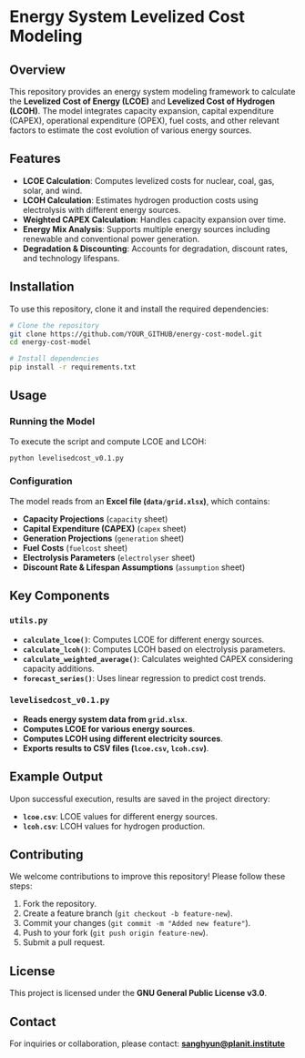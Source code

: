 # Energy System Levelized Cost Modeling

## Overview
This repository provides an energy system modeling framework to calculate the **Levelized Cost of Energy (LCOE)** and **Levelized Cost of Hydrogen (LCOH)**. The model integrates capacity expansion, capital expenditure (CAPEX), operational expenditure (OPEX), fuel costs, and other relevant factors to estimate the cost evolution of various energy sources.

## Features
- **LCOE Calculation**: Computes levelized costs for nuclear, coal, gas, solar, and wind.
- **LCOH Calculation**: Estimates hydrogen production costs using electrolysis with different energy sources.
- **Weighted CAPEX Calculation**: Handles capacity expansion over time.
- **Energy Mix Analysis**: Supports multiple energy sources including renewable and conventional power generation.
- **Degradation & Discounting**: Accounts for degradation, discount rates, and technology lifespans.

## Installation
To use this repository, clone it and install the required dependencies:

```sh
# Clone the repository
git clone https://github.com/YOUR_GITHUB/energy-cost-model.git
cd energy-cost-model

# Install dependencies
pip install -r requirements.txt
```

## Usage

### Running the Model
To execute the script and compute LCOE and LCOH:

```sh
python levelisedcost_v0.1.py
```

### Configuration
The model reads from an **Excel file (`data/grid.xlsx`)**, which contains:
- **Capacity Projections** (`capacity` sheet)
- **Capital Expenditure (CAPEX)** (`capex` sheet)
- **Generation Projections** (`generation` sheet)
- **Fuel Costs** (`fuelcost` sheet)
- **Electrolysis Parameters** (`electrolyser` sheet)
- **Discount Rate & Lifespan Assumptions** (`assumption` sheet)

## Key Components

### `utils.py`
- **`calculate_lcoe()`**: Computes LCOE for different energy sources.
- **`calculate_lcoh()`**: Computes LCOH based on electrolysis parameters.
- **`calculate_weighted_average()`**: Calculates weighted CAPEX considering capacity additions.
- **`forecast_series()`**: Uses linear regression to predict cost trends.

### `levelisedcost_v0.1.py`
- **Reads energy system data from `grid.xlsx`**.
- **Computes LCOE for various energy sources**.
- **Computes LCOH using different electricity sources**.
- **Exports results to CSV files (`lcoe.csv`, `lcoh.csv`)**.

## Example Output
Upon successful execution, results are saved in the project directory:
- **`lcoe.csv`**: LCOE values for different energy sources.
- **`lcoh.csv`**: LCOH values for hydrogen production.

## Contributing
We welcome contributions to improve this repository! Please follow these steps:
1. Fork the repository.
2. Create a feature branch (`git checkout -b feature-new`).
3. Commit your changes (`git commit -m "Added new feature"`).
4. Push to your fork (`git push origin feature-new`).
5. Submit a pull request.

## License
This project is licensed under the **GNU General Public License v3.0**.

## Contact
For inquiries or collaboration, please contact: **[sanghyun@planit.institute](mailto:sanghyun@planit.institute)**
